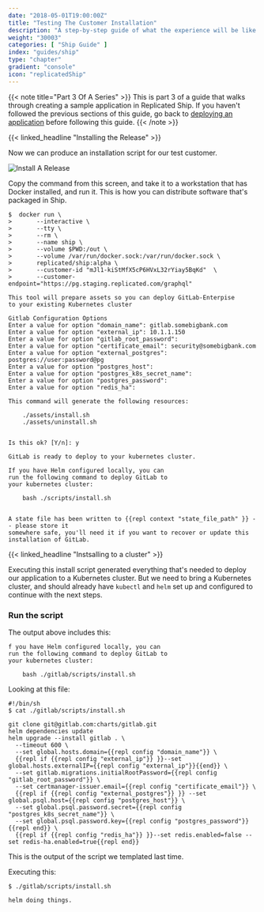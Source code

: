 ```yaml
---
date: "2018-05-01T19:00:00Z"
title: "Testing The Customer Installation"
description: "A step-by-step guide of what the experience will be like installing the application"
weight: "30003"
categories: [ "Ship Guide" ]
index: "guides/ship"
type: "chapter"
gradient: "console"
icon: "replicatedShip"
---
```


{{< note title="Part 3 Of A Series" >}}
This is part 3 of a guide that walks through creating a sample application in Replicated Ship. If you haven't followed the previous sections of this guide, go back to [deploying an application](../create-a-release) before following this guide.
{{< /note >}}

{{< linked_headline "Installing the Release" >}}

Now we can produce an installation script for our test customer.

![Install A Release](/images/guides/ship/install-script.png)

Copy the command from this screen, and take it to a workstation that has Docker installed, and run it. This is how you can distribute software that's packaged in Ship.

```shell
$  docker run \
>       --interactive \
>       --tty \
>       --rm \
>       --name ship \
>       --volume $PWD:/out \
>       --volume /var/run/docker.sock:/var/run/docker.sock \
>       replicated/ship:alpha \
>       --customer-id "mJl1-kiStMfX5cP6HVxL32rYiay5BqKd"  \
>       --customer-endpoint="https://pg.staging.replicated.com/graphql"

This tool will prepare assets so you can deploy GitLab-Enterpise
to your existing Kubernetes cluster

Gitlab Configuration Options
Enter a value for option "domain_name": gitlab.somebigbank.com
Enter a value for option "external_ip": 10.1.1.150
Enter a value for option "gitlab_root_password":
Enter a value for option "certificate_email": security@somebigbank.com
Enter a value for option "external_postgres": postgres://user:password@pg
Enter a value for option "postgres_host":
Enter a value for option "postgres_k8s_secret_name":
Enter a value for option "postgres_password":
Enter a value for option "redis_ha":

This command will generate the following resources:

	./assets/install.sh
	./assets/uninstall.sh


Is this ok? [Y/n]: y

GitLab is ready to deploy to your kubernetes cluster.

If you have Helm configured locally, you can
run the following command to deploy GitLab to
your kubernetes cluster:

    bash ./scripts/install.sh


A state file has been written to {{repl context "state_file_path" }} -- please store it
somewhere safe, you'll need it if you want to recover or update this installation of GitLab.
```

{{< linked_headline "Instsalling to a cluster" >}}

Executing this install script generated everything that's needed to deploy our application to a Kubernetes cluster. But we need to bring a Kubernetes cluster, and should already have `kubectl` and `helm` set up and configured to continue with the next steps.

### Run the script

The output above includes this:

```shell
f you have Helm configured locally, you can
run the following command to deploy GitLab to
your kubernetes cluster:

    bash ./gitlab/scripts/install.sh
```

Looking at this file:

```shell
#!/bin/sh
$ cat ./gitlab/scripts/install.sh

git clone git@gitlab.com:charts/gitlab.git
helm dependencies update
helm upgrade --install gitlab . \
  --timeout 600 \
  --set global.hosts.domain={{repl config "domain_name"}} \
  {{repl if {{repl config "external_ip"}} }}--set global.hosts.externalIP={{repl config "external_ip"}}{{end}} \
  --set gitlab.migrations.initialRootPassword={{repl config "gitlab_root_password"}} \
  --set certmanager-issuer.email={{repl config "certificate_email"}} \
  {{repl if {{repl config "external_postgres"}} }} --set global.psql.host={{repl config "postgres_host"}} \
  --set global.psql.password.secret={{repl config "postgres_k8s_secret_name"}} \
  --set global.psql.password.key={{repl config "postgres_password"}} {{repl end}} \
  {{repl if {{repl config "redis_ha"}} }}--set redis.enabled=false --set redis-ha.enabled=true{{repl end}}
```

This is the output of the script we templated last time.

Executing this:

```shell
$ ./gitlab/scripts/install.sh

helm doing things.
```